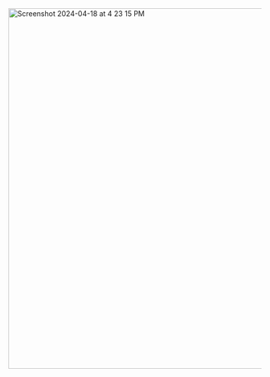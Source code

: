 <img width="716" alt="Screenshot 2024-04-18 at 4 23 15 PM" src="https://github.com/abhijit2712/Stock-Market-Trading-Analyzer/assets/74667882/8b91af32-ec41-47af-a861-7d2959c6232e">
